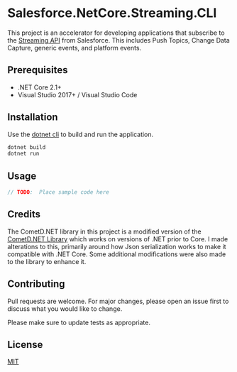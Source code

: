 ﻿# Salesforce.NetCore.Streaming.CLI

This project is an accelerator for developing applications that subscribe to the [Streaming API](https://developer.salesforce.com/docs/atlas.en-us.api_streaming.meta/api_streaming/) from Salesforce.  This includes Push Topics, Change Data Capture, generic events, and platform events.

## Prerequisites

* .NET Core 2.1+
* Visual Studio 2017+ / Visual Studio Code

## Installation

Use the [dotnet cli](https://docs.microsoft.com/en-us/dotnet/core/tools/) to build and run the application.

```bash
dotnet build
dotnet run
```

## Usage

```c#
// TODO:  Place sample code here
```

## Credits

The CometD.NET library in this project is a modified version of the [CometD.NET Library](https://github.com/Oyatel/CometD.NET) which works on versions of .NET prior to Core.  I made alterations to this, primarily around how Json serialization works to make it compatible with .NET Core.  Some additional modifications were also made to the library to enhance it.

## Contributing
Pull requests are welcome. For major changes, please open an issue first to discuss what you would like to change.

Please make sure to update tests as appropriate.

## License
[MIT](https://choosealicense.com/licenses/mit/)